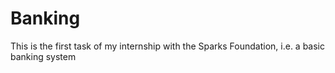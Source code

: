 # Banking
This is  the first task of my internship with the Sparks Foundation, i.e. a basic banking system

